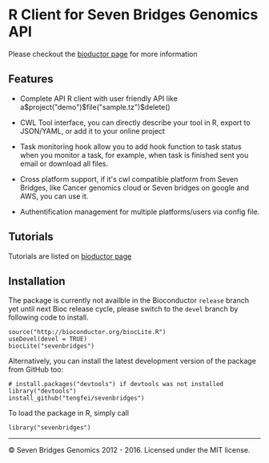 # R Client for Seven Bridges Genomics API

<!-- [![Build Status](https://travis-ci.org/road2stat/sevenbridges.png?branch=master)](https://travis-ci.org/tengfei/sevenbridges) -->

Please checkout the [bioductor page](http://bioconductor.org/packages/3.3/bioc/html/sevenbridges.html) for more information

## Features

- Complete API R client with user friendly API like a$project("demo")$file("sample.tz")$delete()

- CWL Tool interface, you can directly describe your tool in R, export to JSON/YAML, or add it to your online project

- Task monitoring hook allow you to add hook function to task status when you monitor a task, for example, when task is finished sent you email or download all files.

- Cross platform support, if it's cwl compatible platform from Seven
  Bridges, like Cancer genomics cloud or Seven bridges on google and
  AWS, you can use it.

- Authentification management for multiple platforms/users via config file.


## Tutorials

Tutorials are listed on  [bioductor page](http://bioconductor.org/packages/3.3/bioc/html/sevenbridges.html)


## Installation

The package is currently not availble in the Bioconductor `release` branch yet until next Bioc release cycle, please switch to the `devel` branch by following code to install.

```
source("http://bioconductor.org/biocLite.R")
useDevel(devel = TRUE)
biocLite("sevenbridges")
```

Alternatively, you can install the latest development version of the package from GitHub too:

```
# install.packages("devtools") if devtools was not installed
library("devtools")
install_github("tengfei/sevenbridges")
```

To load the package in R, simply call

```
library("sevenbridges")
```

<hr>

© Seven Bridges Genomics 2012 - 2016. Licensed under the MIT license.
